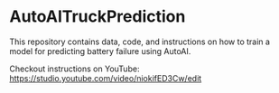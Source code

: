# AutoAITruckPrediction

This repository contains data, code, and instructions on how to train a model for predicting battery failure using AutoAI.

Checkout instructions on YouTube:
https://studio.youtube.com/video/niokifED3Cw/edit
